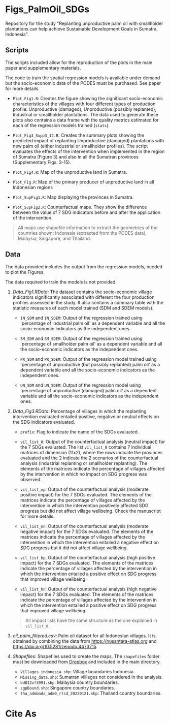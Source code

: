 # Figs_PalmOil_SDGs
Repository for the study "Replanting unproductive palm oil with smallholder plantations can help achieve Sustainable Development Goals in Sumatra, Indonesia".

## Scripts
The scripts included allow for the reproduction of the plots in the main paper and supplementary materials. 

The code to train the spatial regression models is available under demand but the socio-economic data of the PODES must be purchased. See paper for more details.

- ``Plot_Fig1.R``: Creates the figure showing the significant socio-economic characteristics of the villages with four different types of production profile: Unproductive (damaged), Unproductive (possibly replanted), Industrial or smallholder plantations. The data used to generate these plots also contains a data frame with the quality metrics estimated for each of the regression models trained  (``stats``). 

- ``Plot_Fig3_Supp3_12.R``:  Creates the summary plots showing the predicted impact of replanting Unproductive (damaged) plantations with new palm oil (either industrial or smallholder profiles). The script evaluates the effects of the intervention when implemented in the region of Sumatra (Figure 3) and also in all the Sumatran provinces (Supplementary Figs. 3-15). 

- ``Plot_Fig4.R``: Map of the unproductive land in Sumatra. 

- ``Plot_Fig.R``: Map of the primary producer of unproductive land in all Indonesian regions

- ``Plot_SupFig1.R``: Map displaying the provinces in Sumatra.

- ``Plot_SupFig2.R``: Counterfactual maps. They show the difference between the value of 7 SDG indicators before and after the application of the intervention. 

> All maps use shapefile information to extract the geometries of the countries shown: Indonesia (extracted from the PODES data), Malaysia, Singapore, and Thailand. 

## Data
The data provided includes the output from the regression models, needed to plot the Figures. 

The data required to train the models is not provided. 

1. *Data_Fig1.RData:* The dataset contains the socio-economic village indicators significantly associated with different the four production profiles assessed in the study. It also contains a summary table with the statistic measures of each model trained (SDM and SDEM models).

    - ``IN_SDM`` and ``IN_SDEM``: Output of the regression trained using 'percentage of industrial palm oil' as a dependent variable and all the socio-economic indicators as the independent ones. 
    
    - ``SM_SDM`` and ``SM_SDEM``: Output of the regression trained using 'percentage of smallholder palm oil' as a dependent variable and all the socio-economic indicators as the independent ones. 

    - ``PR_SDM`` and ``PR_SDEM``: Output of the regression model trained using 'percentage of unproductive (but possibly replanted) palm oil' as a dependent variable and all the socio-economic indicators as the independent ones. 

    - ``UN_SDM`` and ``UN_SDEM``: Output of the regression model using 'percentage of unproductive (damaged) palm oil' as a dependent variable and all the socio-economic indicators as the independent ones. 

2. *Data_Fig3.RData:* Percentage of villages in which the replanting intervention evaluated entailed positive, negative or neutral effects on the SDG indicators evaluated. 

    - ``prefix``: Flag to indicate the name of the SDGs evaluated.    
    - ``vil_list_0``: Output of the counterfactual analysis (neutral impact) for the 7 SDGs evaluated. The list ``vil_list_0`` contains 7 individual matrices of dimension (11x2), where the rows indicate the provinces evaluated and the 2 indicate the 2 scenarios of the counterfactual analysis (industrial replanting or smallholder replanting). The elements of the matrices indicate the percentage of villages affected by the intervention in which no impact on SDG progress was observed. 

    - ``vil_list_mp``: Output of the counterfactual analysis (moderate positive impact) for the 7 SDGs evaluated. The elements of the matrices indicate the percentage of villages affected by the intervention in which the intervention positively affected SDG progress but did not affect village wellbeing. Check the manuscript for more details. 

    - ``vil_list_mn``: Output of the counterfactual analysis (moderate negative impact) for the 7 SDGs evaluated. The elements of the matrices indicate the percentage of villages affected by the intervention in which the intervention entailed a negative effect on SDG progress but it did not affect village wellbeing. 

    - ``vil_list_hp``: Output of the counterfactual analysis (high positive impact) for the 7 SDGs evaluated. The elements of the matrices indicate the percentage of villages affected by the intervention in which the intervention entailed a positive effect on SDG progress that improved village wellbeing.

    - ``vil_list_hn``: Output of the counterfactual analysis (high negative impact) for the 7 SDGs evaluated. The elements of the matrices indicate the percentage of villages affected by the intervention in which the intervention entailed a positive effect on SDG progress that improved village wellbeing.

    > All impact lists have the same structure as the one explained in ``vil_list_0``.

3. *oil_palm_filtered.csv:* Palm oil dataset for all Indonesian villages. It is obtained by combining the data from https://nusantara-atlas.org and https://doi.org/10.5281/zenodo.4473715.

5. *Shapefiles:* Shapefiles used to create the maps. The ``shapefiles`` folder must be downloaded from [Dropbox](https://www.dropbox.com/scl/fo/ys0r2mravtjtsahfc8pxs/h?rlkey=mdsagu3oos510tzbqyirdekxc&dl=0) and included in the main directory. 
    - `Villages_indonesia.shp`: Village boundaries Indonesia. 
    - `Missing_data.shp`: Sumatran viillages not considered in the analysis. 
    - `bd012vf3991.shp`: Malaysia country boundaries.
    - `sgpBound.shp`: Singapore country boundaries. 
    - `tha_admbnda_adm0_rtsd_20220121.shp`: Thailand country boundaries.
  
# Cite As
